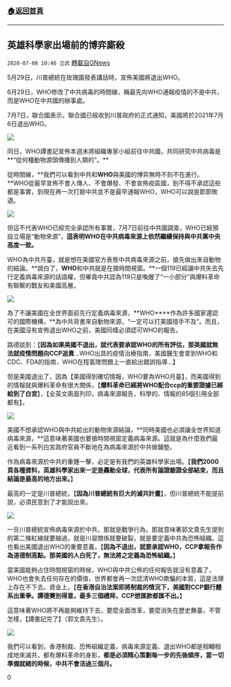 ###  [:house:返回首頁](https://github.com/ourhimalayas/txt)
---

## 英雄科學家出場前的博弈廝殺
`2020-07-08 10:46 立武` [轉載自GNews](https://gnews.org/zh-hant/257649/)

5月29日，川普總統在玫瑰園發表講話時，宣佈美國將退出WHO。

6月29日，WHO修改了中共病毒的時間線，稱最先向WHO通報疫情的不是中共，而是WHO在中共國的辦事處。

7月7日，聯合國表示，聯合國已經收到川普政府的正式通知，美國將於2021年7月6日退出WHO。

![](https://s3.amazonaws.com/gnews-media-offload/wp-content/uploads/2020/07/08104231/%E4%B8%8B345-1.png)

同日，WHO譚書記宣佈本週末將組織專家小組前往中共國，共同研究中共病毒是**“從何種動物源頭傳播到人類的”。**

從時間線，**我們可以看到中共和****WHO****與美國的博弈無時不刻不在進行。**WHO從最早宣佈不會人傳人、不會爆發、不會宣佈疫區國，到不得不承認這些都是事實，到現在再一次打臉中共並不是最早通報WHO，WHO可以說是節節敗退。

![](https://s3.amazonaws.com/gnews-media-offload/wp-content/uploads/2020/07/08104304/%E4%B8%8B%E8%BD%BD22222-1.png)

但這不代表WHO已經完全承認所有事實，7月7日前往中共國調查，WHO已經預設立場是“動物來源”，**這表明****WHO****在中共病毒來源上依然繼續保持與中共黨中央高度一致。**

WHO為中共月臺，就是想在美國官方表態中共病毒來源之前，搶先做出來自動物的結論。**說白了，****WHO****和中共就是在搶時間視窗。**一個119已經讓中共失去先行定義病毒來源的話語權，但畢竟中共認為119只是喚醒了“一小部分”與爆料革命有聯繫的戰友和美國高層。

![](https://s3.amazonaws.com/gnews-media-offload/wp-content/uploads/2020/07/08104258/%E4%B8%8B%E8%BD%BD5567-1.png)

為了不讓美國在全世界面前先行定義病毒來源，**WHO****作為許多國家還認可的國際機構，**為中共背書來自動物來源，“一定可以打美國措手不及”。而且，在美國沒有宣佈退出WHO之前，美國同樣必須認可WHO的報告。

路德談到：【**因為如果美國不退出，就代表要承認****WHO****的所有評估，那美國就無法就疫情問題向****CCP****追責**…WHO出具的疫情治療指南，美國醫生會拿到WHO和CDC、FDA的指南，WHO在羥氯喹問題上一直給出錯誤指導…】

但是美國退出了，因為【美國得到確切情報，WHO要為WHO月臺】，而美國得到的情報就與爆料革命有很大關係，【**爆料革命已經將****WHO****配合****ccp****的重要證據已經給到了白宮**】，【全英文兩面列印，病毒來源報告，科學的、情報的85個引用全部都有】。

![](https://s3.amazonaws.com/gnews-media-offload/wp-content/uploads/2020/07/08104200/%E4%B8%8B%E8%BD%BD33-1.png)

美國不想承認WHO與中共給出的動物來源結論，**同時美國也必須讓全世界知道病毒來源，**這意味著美國也要搶時間視窗定義病毒來源。這就是為什麼我們最近看到一系列白宮政府官員不斷地在為病毒來源於中共做鋪墊。

作為病毒來源於中共的重錘一擊，必定是有我們的英雄科學家出場。【**我們****2000****頁各種資料，英雄科學家出來一定是轟動全球，代表所有論證驗證全部結束，而且結論是最高的地方出來。**】

最高的一定是川普總統，【**因為川普總統有巨大的滅共計畫**】，但川普總統不能提前說，必須民意到了才能說出來。

![](https://s3.amazonaws.com/gnews-media-offload/wp-content/uploads/2020/07/08104204/%E4%B8%8B%E8%BD%BD3456-1.png)

一旦川普總統宣佈病毒來源於中共，那就是戰爭行為，那就意味著郭文貴先生提到的第二條紅線就要越過，就是川習關係就要破裂，就是要定義中共為恐怖組織。這也看出美國退出WHO的重要意義，【**因為不退出，就要承認****WHO****，****CCP****拿報告作為道德制高點。那美國的人白死了，無法將之定義為恐怖組織。**】

當美國能夠占住時間視窗的時候，WHO與中共公佈的任何報告就沒有意義了，WHO也會失去任何存在的價值，世界都會再一次認清WHO欺騙的本質，這是法理上存在不下去。資金上，【**在香港自治法案即將制裁的情況下，美國對****CCP****銀行體系出重拳。譚德賽別得意，最多三個禮拜，****CCP****想匯款都匯不出。**】

這意味著WHO將不再能夠維持下去，要麼全面改革，要麼消失在歷史舞臺，不管怎樣，【譚書記完了】（郭文貴先生）。

![](https://s3.amazonaws.com/gnews-media-offload/wp-content/uploads/2020/07/08104213/%E4%B8%8B%E8%BD%BD4567-1.png)

我們可以看到，香港制裁、恐怖組織定義，病毒來源定義、退出WHO都是相輔相成地來滅共，都有爆料革命的身影，**都是必須精心策劃每一步的先後順序，當一切準備就緒的時候，中共不會活過三個月。**

0
